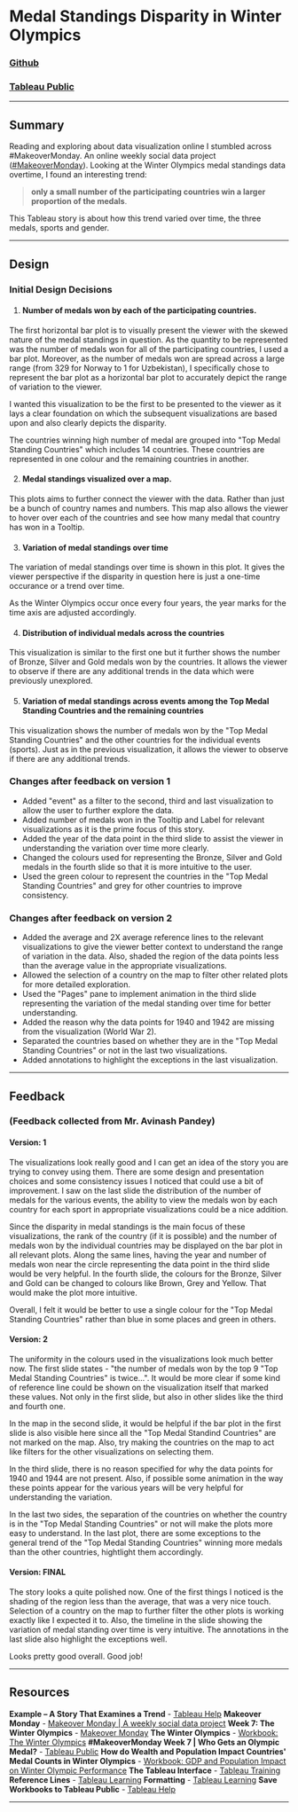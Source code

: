 # Medal Standings Disparity in Winter Olympics

### [**Github**](https://github.com/anandkarra/Medal_Standings_Disparity_in_Winter_Olympics)
### [**Tableau Public**](https://public.tableau.com/profile/anand.karra#!/vizhome/Project_Tableau_Workbook-FINAL/Story1)

____

## Summary
Reading and exploring about data visualization online I stumbled across #MakeoverMonday. An online weekly social data project ([#MakeoverMonday](http://www.makeovermonday.co.uk/)). Looking at the Winter Olympics medal standings data overtime, I found an interesting trend: 
> **only a small number of the participating countries win a larger proportion of the medals**.

This Tableau story is about how this trend varied over time, the three medals, sports and gender.

___

## Design

### Initial Design Decisions

1. #### Number of medals won by each of the participating countries.
The first horizontal bar plot is to visually present the viewer with the skewed nature of the medal standings in question. As the quantity to be represented was the number of medals won for all of the participating countries, I used a bar plot. Moreover, as the number of medals won are spread across a large range (from 329 for Norway to 1 for Uzbekistan), I specifically chose to represent the bar plot as a horizontal bar plot to accurately depict the range of variation to the viewer.

I wanted this visualization to be the first to be presented to the viewer as it lays a clear foundation on which the subsequent visualizations are based upon and also clearly depicts the disparity.

The countries winning high number of medal are grouped into "Top Medal Standing Countries" which includes 14 countries. These countries are represented in one colour and the remaining countries in another.

2. #### Medal standings visualized over a map.
This plots aims to further connect the viewer with the data. Rather than just be a bunch of country names and numbers. This map also allows the viewer to hover over each of the countries and see how many medal that country has won in a Tooltip.

3. #### Variation of medal standings over time
The variation of medal standings over time is shown in this plot. It gives the viewer perspective if the disparity in question here is just a one-time occurance or a trend over time.

As the Winter Olympics occur once every four years, the year marks for the time axis are adjusted accordingly.

4. #### Distribution of individual medals across the countries
This visualization is similar to the first one but it further shows the number of Bronze, Silver and Gold medals won by the countries. It allows the viewer to observe if there are any additional trends in the data which were previously unexplored.

5. #### Variation of medal standings across events among the Top Medal Standing Countries and the remaining countries
This visualization shows the number of medals won by the "Top Medal Standing Countries" and the other countries for the individual events (sports). Just as in the previous visualization, it allows the viewer to observe if there are any additional trends.


### Changes after feedback on version 1
* Added "event" as a filter to the second, third and last visualization to allow the user to further explore the data.
* Added number of medals won in the Tooltip and Label for relevant visualizations as it is the prime focus of this story.
* Added the year of the data point in the third slide to assist the viewer in understanding the variation over time more clearly.
* Changed the colours used for representing the Bronze, Silver and Gold medals in the fourth slide so that it is more intuitive to the user.
* Used the green colour to represent the countries in the "Top Medal Standing Countries" and grey for other countries to improve consistency.

### Changes after feedback on version 2
* Added the average and 2X average reference lines to the relevant visualizations to give the viewer better context to understand the range of variation in the data. Also, shaded the region of the data points less than the average value in the appropriate visualizations.
* Allowed the selection of a country on the map to filter other related plots for more detailed exploration.
* Used the "Pages" pane to implement animation in the third slide representing the variation of the medal standing over time for better understanding.
* Added the reason why the data points for 1940 and 1942 are missing from the visualization (World War 2).
* Separated the countries based on whether they are in the "Top Medal Standing Countries" or not in the last two visualizations.
* Added annotations to highlight the exceptions in the last visualization.

____

## Feedback

### (Feedback collected from Mr. Avinash Pandey)

#### Version: 1
The visualizations look really good and I can get an idea of the story you are trying to convey using them. There are some design and presentation choices and some consistency issues I noticed that could use a bit of improvement. I saw on the last slide the distribution of the number of medals for the various events, the ability to view the medals won by each country for each sport in appropriate visualizations could be a nice addition.

Since the disparity in medal standings is the main focus of these visualizations, the rank of the country (if it is possible) and the number of medals won by the individual countries may be displayed on the bar plot in all relevant plots. Along the same lines, having the year and number of medals won near the circle representing the data point in the third slide would be very helpful. In the fourth slide, the colours for the Bronze, Silver and Gold can be changed to colours like Brown, Grey and Yellow. That would make the plot more intuitive.

Overall, I felt it would be better to use a single colour for the "Top Medal Standing Countries" rather than blue in some places and green in others.

#### Version: 2
The uniformity in the colours used in the visualizations look much better now. The first slide states - "the number of medals won by the top 9 "Top Medal Standing Countries" is twice...". It would be more clear if some kind of reference line could be shown on the visualization itself that marked these values. Not only in the first slide, but also in other slides like the third and fourth one.

In the map in the second slide, it would be helpful if the bar plot in the first slide is also visible here since all the "Top Medal Standind Countries" are not marked on the map. Also, try making the countries on the map to act like filters for the other visualizations on selecting them.

In the third slide, there is no reason specified for why the data points for 1940 and 1944 are not present. Also, if possible some animation in the way these points appear for the various years will be very helpful for understanding the variation.

In the last two sides, the separation of the countries on whether the country is in the "Top Medal Standing Countries" or not will make the plots more easy to understand. In the last plot, there are some exceptions to the general trend of the "Top Medal Standing Countries" winning more medals than the other countries, hightlight them accordingly.

#### Version: FINAL
The story looks a quite polished now. One of the first things I noticed is the shading of the region less than the average, that was a very nice touch. Selection of a country on the map to further filter the other plots is working exactly like I expected it to. Also, the timeline in the slide showing the variation of medal standing over time is very intuitive. The annotations in the last slide also highlight the exceptions well.

Looks pretty good overall. Good job!
____

## Resources

**Example – A Story That Examines a Trend** - [Tableau Help](https://onlinehelp.tableau.com/current/pro/desktop/en-us/story_example.html)
**Makeover Monday** - [Makeover Monday | A weekly social data project](http://www.makeovermonday.co.uk/)
**Week 7: The Winter Olympics** - [Makeover Monday](http://www.makeovermonday.co.uk/week7-2018/)
**The Winter Olympics** - [Workbook: The Winter Olympics](https://public.tableau.com/views/TheWinterOlympics/TheWinterOlympics?:embed=y&:showVizHome=no)
**#MakeoverMonday Week 7 | Who Gets an Olympic Medal?** - [Tableau Public](https://public.tableau.com/profile/ann.jackson#!/vizhome/MakeoverMondayWeek7WhoGetsanOlympicMedal/MakeoverMondayWeek7WhoGetsanOlympicMedal)
**How do Wealth and Population Impact Countries' Medal Counts in Winter Olympics** - [Workbook: GDP and Population Impact on Winter Olympic Performance](https://public.tableau.com/views/GDPandPopulationImpactonWinterOlympicPerformance/WinterOlympics?:embed=y&:display_count=yes&publish=yes&:showVizHome=no#3)
**The Tableau Interface** - [Tableau Training](https://www.tableau.com/learn/tutorials/on-demand/tableau-interface?product=tableau_desktop+tableau_prep&version=2018_1&topic=getting_started)
**Reference Lines** - [Tableau Learning](https://www.tableau.com/learn/tutorials/on-demand/reference-lines?product=tableau_desktop&version=10_0&topic=visual_analytics)
**Formatting** - [Tableau Learning](https://www.tableau.com/learn/tutorials/on-demand/formatting?signin=2e2e5de59d610ac85ba7a6cb2a68de4f)
**Save Workbooks to Tableau Public** - [Tableau Help](https://onlinehelp.tableau.com/current/pro/desktop/en-us/publish_workbooks_tableaupublic.html)
____